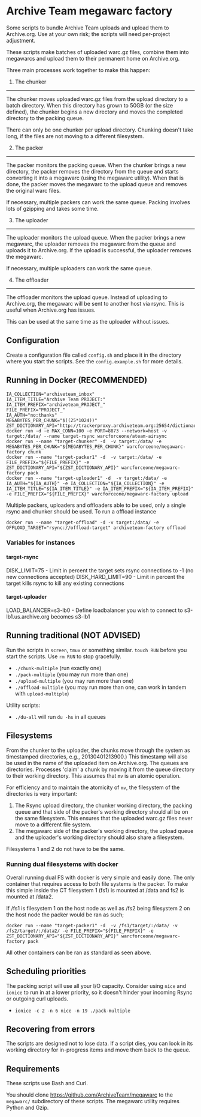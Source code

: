 Archive Team megawarc factory
=============================
Some scripts to bundle Archive Team uploads and upload them to Archive.org. Use at your own risk; the scripts will need per-project adjustment.

These scripts make batches of uploaded warc.gz files, combine them into megawarcs and upload them to their permanent home on Archive.org.

Three main processes work together to make this happen:

1. The chunker
--------------
The chunker moves uploaded warc.gz files from the upload directory to a batch directory. When this directory has grown to 50GB (or the size defined), the chunker begins a new directory and moves the completed directory to the packing queue.

There can only be one chunker per upload directory. Chunking doesn't take long, if the files are not moving to a different filesystem.

2. The packer
-------------
The packer monitors the packing queue. When the chunker brings a new directory, the packer removes the directory from the queue and starts converting it into a megawarc (using the megawarc utility). When that is done, the packer moves the megawarc to the upload queue and removes the original warc files.

If necessary, multiple packers can work the same queue. Packing involves lots of gzipping and takes some time.

3. The uploader
---------------
The uploader monitors the upload queue. When the packer brings a new megawarc, the uploader removes the megawarc from the queue and uploads it to Archive.org. If the upload is successful, the uploader removes the megawarc.

If necessary, multiple uploaders can work the same queue.

4. The offloader
---------------
The offloader monitors the upload queue. Instead of uploading to Archive.org, the megawarc will be sent to another host via rsync. This is useful when Archive.org has issues. 

This can be used at the same time as the uploader without issues.


Configuration
-------------
Create a configuration file called `config.sh` and place it in the directory where you start the scripts. See the `config.example.sh` for more details.


Running in Docker (RECOMMENDED)
-------------
```
IA_COLLECTION="archiveteam_inbox"
IA_ITEM_TITLE="Archive Team PROJECT:"
IA_ITEM_PREFIX="archiveteam_PROJECT_"
FILE_PREFIX="PROJECT_"
IA_AUTH="no:thanks"
MEGABYTES_PER_CHUNK="$((25*1024))"
ZST_DICTIONARY_API="http://trackerproxy.archiveteam.org:25654/dictionary"
docker run -d -e MAX_CONN=100 -e PORT=8873 --network=host -v target:/data/ --name target-rsync warcforceone/ateam-airsync
docker run --name "target-chunker" -d  -v target:/data/ -e MEGABYTES_PER_CHUNK="${MEGABYTES_PER_CHUNK}" warcforceone/megawarc-factory chunk
docker run --name "target-packer1" -d  -v target:/data/ -e FILE_PREFIX="${FILE_PREFIX}" -e ZST_DICTIONARY_API="${ZST_DICTIONARY_API}" warcforceone/megawarc-factory pack
docker run --name "target-uploader1" -d  -v target:/data/ -e IA_AUTH="${IA_AUTH}" -e IA_COLLECTION="${IA_COLLECTION}" -e IA_ITEM_TITLE="${IA_ITEM_TITLE}" -e IA_ITEM_PREFIX="${IA_ITEM_PREFIX}" -e FILE_PREFIX="${FILE_PREFIX}" warcforceone/megawarc-factory upload
```
Multiple packers, uploaders and offloaders able to be used, only a single rsync and chunker should be used.
To run a offload instance
```
docker run --name "target-offload" -d -v target:/data/ -e OFFLOAD_TARGET="rsync://offload-target" archiveteam-factory offload
```
### Variables for instances
#### target-rsync
DISK_LIMIT=75 - Limit in percent the target sets rsync connections to -1 (no new connections accepted)
DISK_HARD_LIMIT=90 - Limit in percent the target kills rsync to kill any existing connections
#### target-uploader
LOAD_BALANCER=s3-lb0 - Define loadbalancer you wish to connect to s3-lb1.us.archive.org becomes s3-lb1


Running traditional (NOT ADVISED)
-------
Run the scripts in `screen`, `tmux` or something similar. `touch RUN` before you start the scripts. Use `rm RUN` to stop gracefully.

* `./chunk-multiple` (run exactly one)
* `./pack-multiple` (you may run more than one)
* `./upload-multiple` (you may run more than one)
* `./offload-multiple` (you may run more than one, can work in tandem with `upload-multiple`)

Utility scripts:

* `./du-all` will run `du -hs` in all queues

Filesystems
-----------
From the chunker to the uploader, the chunks move through the system as timestamped directories, e.g., 20130401213900.) This timestamp will also be used in the name of the uploaded item on Archive.org. The queues are directories. Processes 'claim' a chunk by moving it from the queue directory to their working directory. This assumes that `mv` is an atomic operation.

For efficiency and to maintain the atomicity of `mv`, the filesystem of the directories is very important:

1. The Rsync upload directory, the chunker working directory, the packing queue and that side of the packer's working directory should all be on the same filesystem. This ensures that the uploaded warc.gz files never move to a different file system.
2. The megawarc side of the packer's working directory, the upload queue and the uploader's working directory should also share a filesystem.

Filesystems 1 and 2 do not have to be the same.

### Running dual filesystems with docker
Overall running dual FS with docker is very simple and easily done. The only container that requires access to both file systems is the packer. To make this simple inside the CT filesystem 1 (fs1) is mounted at /data and fs2 is mounted at /data2.

If /fs1 is filesystem 1 on the host node as well as /fs2 being filesystem 2 on the host node the packer would be ran as such;
```
docker run --name "target-packer1" -d  -v /fs1/target/:/data/ -v /fs2/target/:/data2/ -e FILE_PREFIX="${FILE_PREFIX}" -e ZST_DICTIONARY_API="${ZST_DICTIONARY_API}" warcforceone/megawarc-factory pack
```
All other containers can be ran as standard as seen above.

Scheduling priorities
---------------------
The packing script will use all your I/O capacity. Consider using `nice` and `ionice` to run in at a lower priority, so it doesn't hinder your incoming Rsync or outgoing curl uploads.

* `ionice -c 2 -n 6 nice -n 19 ./pack-multiple`


Recovering from errors
----------------------
The scripts are designed not to lose data. If a script dies, you can look in its working directory for in-progress items and move them back to the queue.


Requirements
------------
These scripts use Bash and Curl.

You should clone https://github.com/ArchiveTeam/megawarc to the `megawarc/` subdirectory of these scripts. The megawarc utility requires Python and Gzip.


